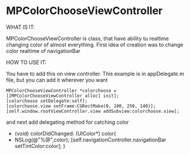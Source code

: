 MPColorChooseViewController
===========================

WHAT IS IT:

MPColorChooseViewController is class, that have ability tu realtime changing color of almost everything. First idea of creation was to change color realtime of navigationBar



HOW TO USE IT:

You have to add this on view controller. This example is in appDelegate.m file, but you can add it wherever you want
  
    MPColorChooseViewController *colorchoose = [[MPColorChooseViewController alloc] init];
    [colorchoose setDelegate:self];
    [colorchoose.view setFrame:CGRectMake(0, 100, 250, 140)];
    [self.window.rootViewController.view addSubview:colorchoose.view];

and next add delegating method for catching color 

- (void) colorDidChanged: (UIColor*) color{
- 
    NSLog(@"%@",color);
    [self.navigationController.navigationBar setTintColor:color];
}
